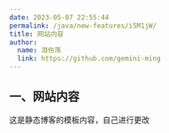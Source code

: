 ```yaml
---
date: 2023-05-07 22:55:44
permalink: /java/new-features/i5M1jW/
title: 网站内容
author: 
  name: 泪伤荡
  link: https://github.com/gemini-ming
---
```

## 一、网站内容

这是静态博客的模板内容，自己进行更改
